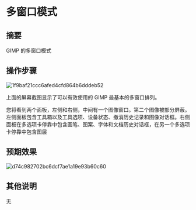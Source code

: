 # 多窗口模式

## 摘要

 GIMP 的多窗口模式

## 操作步骤

![1f9baf21ccc6afed4cfd864b6dddeb52](https://github.com/microseyuyu/RISCV-testcase/blob/master/GIMP/img/1f9baf21ccc6afed4cfd864b6dddeb52.png)

上面的屏幕截图显示了可以有效使用的 GIMP 最基本的多窗口排列。

您将看到两个面板，左侧和右侧，中间有一个图像窗口。第二个图像被部分屏蔽。左侧面板包含工具箱以及工具选项、设备状态、撤消历史记录和图像对话框。右侧面板在多选项卡停靠中包含画笔、图案、字体和文档历史对话框，在另一个多选项卡停靠中包含图层

## 预期效果

![d74c982702bc6dcf7ae1a19e93b60c60](https://github.com/microseyuyu/RISCV-testcase/blob/master/GIMP/img/d74c982702bc6dcf7ae1a19e93b60c60.png)

## 其他说明

无
